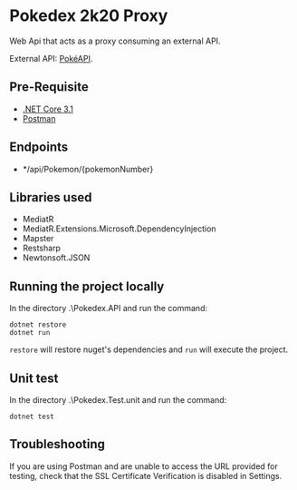 # Pokedex 2k20 Proxy 

Web Api that acts as a proxy consuming an external API. 

External API: [PokéAPI](https://pokeapi.co/).

## Pre-Requisite

* [.NET Core 3.1](https://dotnet.microsoft.com/download)
* [Postman](https://www.postman.com/)

## Endpoints
* */api/Pokemon/{pokemonNumber}

## Libraries used

* MediatR
* MediatR.Extensions.Microsoft.DependencyInjection
* Mapster
* Restsharp
* Newtonsoft.JSON

## Running the project locally

In the directory  .\Pokedex.API and run the command:

```
dotnet restore
dotnet run
```

```restore``` will restore nuget's dependencies and ```run``` will execute the project.

## Unit test

In the directory .\Pokedex.Test.unit and run the command:

```
dotnet test
```

## Troubleshooting

If you are using Postman and are unable to access the URL provided for testing, check that the
SSL Certificate Verification is disabled in Settings.